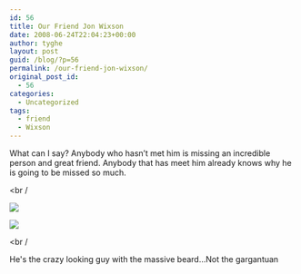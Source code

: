 ```yaml
---
id: 56
title: Our Friend Jon Wixson
date: 2008-06-24T22:04:23+00:00
author: tyghe
layout: post
guid: /blog/?p=56
permalink: /our-friend-jon-wixson/
original_post_id:
  - 56
categories:
  - Uncategorized
tags:
  - friend
  - Wixson
---
```

What can I say? Anybody who hasn&#8217;t met him is missing an incredible person and great friend. Anybody that has meet him already knows why he is going to be missed so much.
  
<br /
  
[![](http://lh6.ggpht.com/vallardt/SGHCz2x93dI/AAAAAAAAAYc/z-TUgTin7s8/s144/IMGP5486.jpg)](http://picasaweb.google.com/vallardt/Friends/photo#5215664039605951954)
  

  
[![](http://lh4.ggpht.com/vallardt/SGHC5R3V1WI/AAAAAAAAAYk/Hhov_5wEdjA/s144/IMGP5487.jpg)](http://picasaweb.google.com/vallardt/Friends/photo#5215664132775597410)
  
<br /
  
He's the crazy looking guy with the massive beard&#8230;Not the gargantuan
